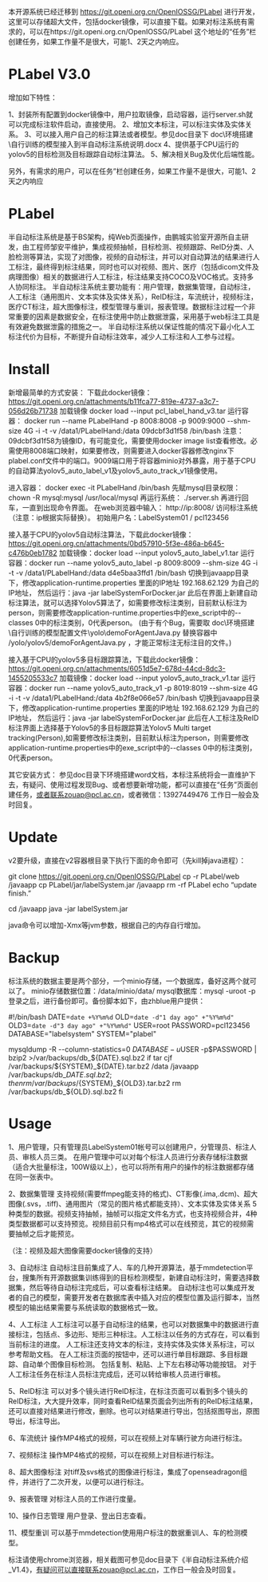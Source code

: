 本开源系统已经迁移到  https://git.openi.org.cn/OpenIOSSG/PLabel  进行开发，这里可以存储超大文件，包括docker镜像，可以直接下载。如果对标注系统有需求的，可以在https://git.openi.org.cn/OpenIOSSG/PLabel 这个地址的“任务”栏创建任务，如果工作量不是很大，可能1、2天之内响应。

# PLabel V3.0
增加如下特性：

1、封装所有配置到docker镜像中，用户拉取镜像，启动容器，运行server.sh就可以完成标注软件启动，直接使用。
2、增加文本标注，可以标注实体及实体关系。
3、可以接入用户自己的标注算法或者模型。参见doc目录下 doc\环境搭建\自行训练的模型接入到半自动标注系统说明.docx
4、提供基于CPU运行的yolov5的目标检测及目标跟踪自动标注算法。
5、解决相关Bug及优化后端性能。

另外，有需求的用户，可以在任务”栏创建任务，如果工作量不是很大，可能1、2天之内响应


# PLabel
半自动标注系统是基于BS架构，纯Web页面操作，由鹏城实验室开源所自主研发，由工程师邹安平维护，集成视频抽帧，目标检测、视频跟踪、ReID分类、人脸检测等算法，实现了对图像，视频的自动标注，并可以对自动算法的结果进行人工标注，最终得到标注结果，同时也可以对视频、图片、医疗（包括dicom文件及病理图像）相关的数据进行人工标注，标注结果支持COCO及VOC格式。支持多人协同标注。 半自动标注系统主要功能有：用户管理，数据集管理，自动标注，人工标注（通用图片、文本实体及实体关系），ReID标注，车流统计，视频标注，医疗CT标注，超大图像标注，模型管理与重训，报表管理。数据标注过程一个非常重要的因素是数据安全，在标注使用中防止数据泄露，采用基于web标注工具是有效避免数据泄露的措施之一。 半自动标注系统以保证性能的情况下最小化人工标注代价为目标，不断提升自动标注效率，减少人工标注和人工参与过程。

# Install
新增最简单的方式安装： 下载此docker镜像：https://git.openi.org.cn/attachments/b11fca77-819e-4737-a3c7-056d26b71738
加载镜像 docker load --input pcl_label_hand_v3.tar
运行容器： docker run --name PLabelHand -p 8008:8008 -p 9009:9000 --shm-size 4G -i -t -v /data1/PLabelHand:/data 09dcbf3d1f58 /bin/bash
注意：09dcbf3d1f58为镜像ID，有可能变化，需要使用docker image list查看修改。必需使用8008端口映射，如果要修改，则需要进入docker容器修改nginx下plabel.conf文件中的端口。9009端口用于将容器minio对外暴露，用于基于CPU的自动算法yolov5_auto_label_v1及yolov5_auto_track_v1镜像使用。

进入容器： docker exec -it PLabelHand /bin/bash
先赋mysql目录权限：chown -R mysql:mysql /usr/local/mysql
再运行系统： ./server.sh 再进行回车，一直到出现命令界面。
在web浏览器中输入： http://ip:8008/ 访问标注系统（注意：ip根据实际替换）。 初始用户名：LabelSystem01 / pcl123456

接入基于CPU的yolov5自动标注算法，下载此docker镜像：https://git.openi.org.cn/attachments/0bd57910-5f3e-486a-b645-c476b0eb1782
加载镜像：docker load --input yolov5_auto_label_v1.tar
运行容器：docker run --name yolov5_auto_label -p 8009:8009 --shm-size 4G -i -t -v /data1/PLabelHand:/data d4e5baa3ffd1 /bin/bash
切换到javaapp目录下，修改application-runtime.properties 里面的IP地址 192.168.62.129 为自己的IP地址，
然后运行：java -jar labelSystemForDocker.jar
此后在界面上新建自动标注算法，就可以选择Yolov5算法了，如需要修改标注类别，目前默认标注为person，则需要修改application-runtime.properties中的exe_script中的--classes 0中的标注类别，0代表person。
(由于有个Bug，需要取  doc\环境搭建\自行训练的模型配置文件\yolo\demoForAgentJava.py  替换容器中  /yolo/yolov5/demoForAgentJava.py  ，才能正常标注无标注目的文件。)

接入基于CPU的yolov5多目标跟踪算法，下载此docker镜像：https://git.openi.org.cn/attachments/6051d5e7-678d-44cd-8dc3-1455205533c7
加载镜像：docker load --input yolov5_auto_track_v1.tar
运行容器：docker run --name yolov5_auto_track_v1 -p 8019:8019 --shm-size 4G -i -t -v /data1/PLabelHand:/data 4b2f8e066e57 /bin/bash
切换到javaapp目录下，修改application-runtime.properties 里面的IP地址 192.168.62.129 为自己的IP地址，
然后运行：java -jar labelSystemForDocker.jar
此后在人工标注及ReID标注界面上选择基于Yolov5的多目标跟踪算法Yolov5 Multi target tracking(Person),如需要修改标注类别，目前默认标注为person，则需要修改application-runtime.properties中的exe_script中的--classes 0中的标注类别，0代表person。

其它安装方式：
参见doc目录下环境搭建word文档，本标注系统将会一直维护下去，有疑问、使用过程发现Bug、或者想要新增功能，都可以直接在“任务”页面创建任务，或者联系zouap@pcl.ac.cn，或者微信：13927449476  工作日一般会及时回复。

# Update
v2要升级，直接在v2容器根目录下执行下面的命令即可（先kill掉java进程）：

git clone https://git.openi.org.cn/OpenIOSSG/PLabel
cp -r PLabel/web /javaapp
cp PLabel/jar/labelSystem.jar /javaapp
rm -rf PLabel
echo “update finish.”

cd /javaapp
java -jar labelSystem.jar

java命令可以增加-Xmx等jvm参数，根据自己的内存自行增加。

# Backup
标注系统的数据主要是两个部分，一个minio存储，一个数据库，备好这两个就可以了。
minio存储数据位置：/data/minio/data/
mysql数据库：mysql -uroot -p 登录之后，进行备份即可。备份脚本如下，由zhblue用户提供：

#!/bin/bash
DATE=`date +%Y%m%d`
OLD=`date -d"1 day ago" +"%Y%m%d"`
OLD3=`date -d"3 day ago" +"%Y%m%d"`
USER=root
PASSWORD=pcl123456
DATABASE="labelsystem"
SYSTEM="plabel"

mysqldump -R --column-statistics=0  $DATABASE -u$USER -p$PASSWORD | bzip2 >/var/backups/db_${DATE}.sql.bz2
if tar cjf /var/backups/${SYSTEM}_${DATE}.tar.bz2 /data /javaapp /var/backups/db_${DATE}.sql.bz2; then
	rm /var/backups/${SYSTEM}_${OLD3}.tar.bz2
	rm /var/backups/db_${OLD}.sql.bz2
fi




# Usage
1、用户管理，只有管理员LabelSystem01帐号可以创建用户，分管理员、标注人员、审核人员三类。 在用户管理中可以对每个标注人员进行分表存储标注数据（适合大批量标注，100W级以上），也可以将所有用户的操作的标注数据都存储在同一张表中。

2、数据集管理
   支持视频(需要ffmpeg能支持的格式)、CT影像(.ima,.dcm)、超大图像(.svs，.tiff)、通用图片（常见的图片格式都能支持）、文本实体及实体关系 5种类型的数据。视频支持抽帧，抽帧可以指定文件名方式，也支持视频合并，4种类型数据都可以支持预览。视频目前只有mp4格式可以在线预览，其它的视频需要抽帧之后才能预览。

（注：视频及超大图像需要docker镜像的支持）

3、自动标注
   自动标注目前集成了人、车的几种开源算法，基于mmdetection平台，搜集所有开源数据集训练得到的目标检测模型，新建自动标注时，需要选择数据集，然后等待自动标注完成后，可以查看标注结果。
   自动标注也可以集成开发者的自己的模型，需要开发者在数据库表中插入对应的模型位置及运行脚本，当然模型的输出结果需要与系统读取的数据格式一致。

4、人工标注
  人工标注可以基于自动标注的结果，也可以对数据集中的数据进行直接标注，包括点、多边形、矩形三种标注。人工标注以任务的方式存在，可以看到当前标注的进度。
  人工标注还支持文本的标注，支持实体及实体关系标注，可以参考帮助文档。
  在人工标注页面的按钮中，还可以进行单目标跟踪、多目标跟踪、自动单个图像目标检测。
  包括复制、粘贴、上下左右移动等功能按钮。
  对于人工标注任务在标注人员标注完成后，还可以转给审核人员进行审核。

5、ReID标注
   可以对多个镜头进行ReID标注，在标注页面可以看到多个镜头的ReID标注，大大提升效率，同时查看ReID结果页面会列出所有的ReID标注结果，还可以直接对结果进行修改，删除。也可以对结果进行导出，包括抠图导出，原图导出，标注导出。

6、车流统计
   操作MP4格式的视频，可以在视频上对车辆行驶方向进行标注。

7、视频标注
   操作MP4格式的视频，可以在视频上对目标进行标注。

8、超大图像标注
   对tiff及svs格式的图像进行标注，集成了openseadragon组件，并进行了二次开发，以便可以进行标注。

9、报表管理
   对标注人员的工作进行度量。

10、操作日志管理
  用户登录、登出日志查看。
  
11、模型重训
  可以基于mmdetection使用用户标注的数据重训人、车的检测模型。

标注请使用chrome浏览器，相关截图可参见doc目录下《半自动标注系统介绍_V1.4》，有疑问可以直接联系zouap@pcl.ac.cn，工作日一般会及时回复。

